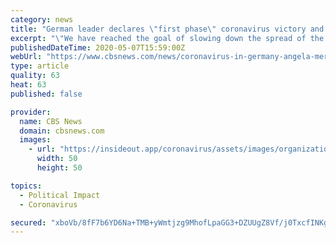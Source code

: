 ```yaml
---
category: news
title: "German leader declares \"first phase\" coronavirus victory and eases lockdown"
excerpt: "\"We have reached the goal of slowing down the spread of the virus,\" Angela Merkel says, as shops get the green light and restaurants prepare to reopen."
publishedDateTime: 2020-05-07T15:59:00Z
webUrl: "https://www.cbsnews.com/news/coronavirus-in-germany-angela-merkel-first-phase-covid-victory-eases-lockdown-today-2020-05-07/"
type: article
quality: 63
heat: 63
published: false

provider:
  name: CBS News
  domain: cbsnews.com
  images:
    - url: "https://insideout.app/coronavirus/assets/images/organizations/cbsnews.com-50x50.jpg"
      width: 50
      height: 50

topics:
  - Political Impact
  - Coronavirus

secured: "xboVb/8fF7b6YD6Na+TMB+yWmtjzg9MhofLpaGG3+DZUUgZ8Vf/j0TxcfINKgLPSXmujCiGb94UJ/3yFUSzCfMFJ0Au+xwYzIJDEXElntgGTZnatIM28fXSS9iDtNJVGIY4bGEF9TyR1fp4jMcEcFNqxTyfimNhjEqihK+sbTXIIANADBOIRldu6VVzvK12wApk58rfA+dffQzzim7xOo01O8fKXynEC8kAIrF5qPiJF3hyvyED4dgzwpL/k2YKo67JSFYb/QtGknqFHRvngS1MLE26aqH+KXnNbgOvNEn/izQwjIOF75ePMouDV4ovmhOwDLZR+b7OtWqVrQwaF2yJGl8TomsHddMfYINRRF9xST+QkYvQgwU85oVkJFvoYx8pbWDbg8F2bGTG6vvdT06xcuGJr55xB7YGSHlOH5a641ZZ5/Ub+Y/kXccEXZqw1B+sVtV9dd/e6rNH6IhrvyWEHSDiQWODdnKaJYddhAAg=;/8qV/jV6ow/POwMAZNgOhg=="
---
```


